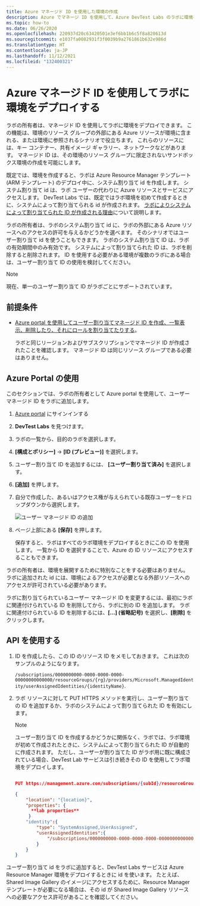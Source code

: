 ```yaml
---
title: Azure マネージド ID を使用した環境の作成
description: Azure でマネージ ID を使用して、Azure DevTest Labs のラボに環境をデプロイする方法について説明します。
ms.topic: how-to
ms.date: 06/26/2020
ms.openlocfilehash: 220937d20c63420501e3ef6bb1b6c5f8a820613d
ms.sourcegitcommit: e1037fa0082931f3f0039b9a2761861b632e986d
ms.translationtype: HT
ms.contentlocale: ja-JP
ms.lasthandoff: 11/12/2021
ms.locfileid: "132400321"
---
```

# <a name="use-azure-managed-identities-to-deploy-environments-in-a-lab"></a>Azure マネージド ID を使用してラボに環境をデプロイする 

ラボの所有者は、マネージド ID を使用してラボに環境をデプロイできます。 この機能は、環境のリソース グループの外部にある Azure リソースが環境に含まれる、または環境に参照されるシナリオで役立ちます。 これらのリソースには、キー コンテナー、共有イメージ ギャラリー、ネットワークなどがあります。 マネージド ID は、その環境のリソース グループに限定されないサンドボックス環境の作成を可能にします。 

既定では、環境を作成すると、ラボは Azure Resource Manager テンプレート (ARM テンプレート) のデプロイ中に、システム割り当て id を作成します。 システム割り当て id は、ラボ ユーザーの代わりに Azure リソースとサービスにアクセスします。 DevTest Labs では、既定ではラボ環境を初めて作成するときに、システムによって割り当てられる id が作成されます。 [ラボによりシステムによって割り当てられた ID が作成される理由](configure-lab-identity.md#scenarios-for-using-labs-system-assigned-identity)について説明します。 

ラボの所有者は、ラボのシステム割り当て id に、ラボの外部にある Azure リソースへのアクセスの許可を与えるかどうかを選べます。 そのシナリオではユーザー割り当て id を使うこともできます。 ラボのシステム割り当て ID は、ラボの有効期間中のみ有効です。 システムによって割り当てられた ID は、ラボを削除すると削除されます。 ID を使用する必要がある環境が複数のラボにある場合は、ユーザー割り当て ID の使用を検討してください。  

> [!NOTE]
> 現在、単一のユーザー割り当て ID がラボごとにサポートされています。 

## <a name="prerequisites"></a>前提条件

- [Azure portal を使用してユーザー割り当てマネージド ID を作成、一覧表示、削除したり、それにロールを割り当てたりする](../active-directory/managed-identities-azure-resources/how-to-manage-ua-identity-portal.md)。 
    
    ラボと同じリージョンおよびサブスクリプションでマネージド ID が作成されたことを確認します。 マネージド ID は同じリソース グループである必要はありません。

## <a name="use-azure-portal"></a>Azure Portal の使用

このセクションでは、ラボの所有者として Azure portal を使用して、ユーザー マネージド ID をラボに追加します。 

1. [Azure portal](https://portal.azure.com) にサインインする
1. **DevTest Labs** を見つけます。
1. ラボの一覧から、目的のラボを選択します。
1. **[構成とポリシー]**  ->  **[ID (プレビュー)]** を選択します。 
1. ユーザー割り当て ID を追加するには、 **[ユーザー割り当て済み]** を選択します。
1. **[追加]** を押します。
1. 自分で作成した、あるいはアクセス権が与えられている既存ユーザーをドロップダウンから選択します。
 
    ![ユーザー マネージド ID の追加](./media/use-managed-identities-environments/add-user-managed-identity.png)
1. ページ上部にある **[保存]** を押します。

    保存すると、ラボはすべてのラボ環境をデプロイするときにこの ID を使用します。 一覧から ID を選択することで、Azure の ID リソースにアクセスすることもできます。 

ラボの所有者は、環境を展開するために特別なことをする必要はありません。 ラボに追加された id には、環境によるアクセスが必要となる外部リソースへのアクセスが許可されている必要があります。 

ラボに割り当てられているユーザー マネージド ID を変更するには、最初にラボに関連付けられている ID を削除してから、ラボに別の ID を追加します。 ラボに関連付けられている ID を削除するには、**[...] (省略記号)** を選択し、**[削除]** をクリックします。 

## <a name="use-api"></a>API を使用する

1. ID を作成したら、この ID のリソース ID をメモしておきます。 これは次のサンプルのようになります。 

    `/subscriptions/0000000000-0000-0000-0000-00000000000000/resourceGroups/{rg}/providers/Microsoft.ManagedIdentity/userAssignedIdentities/{identityName}`.

1. ラボ リソースに対して PUT HTTPS メソッドを実行し、ユーザー割り当ての ID を追加するか、ラボのシステムによって割り当てられた ID を有効にします。

   > [!NOTE]
   > ユーザー割り当て ID を作成するかどうかに関係なく、ラボでは、ラボ環境が初めて作成されたときに、システムによって割り当てられた ID が自動的に作成されます。 ただし、ユーザーが割り当てた ID がラボ用に既に構成されている場合、DevTest Lab サービスは引き続きその ID を使用してラボ環境をデプロイします。 
 
    ```json
    
    PUT https://management.azure.com/subscriptions/{subId}/resourceGroups/{rg}/providers/Microsoft.Devtestlab/labs/{labname}

    {
        "location": "{location}",
        "properties": {
          **lab properties**
         } 
        "identity":{
            "type": "SystemAssigned,UserAssigned",
            "userAssignedIdentities":{
                "/subscriptions/0000000000-0000-0000-0000-00000000000000/resourceGroups/{rg}/providers/Microsoft.ManagedIdentity/userAssignedIdentities/{identityName}":{}
            }
        } 
    }
    
    ```
 
ユーザー割り当て id をラボに追加すると、DevTest Labs サービスは Azure Resource Manager 環境をデプロイするときに id を使います。 たとえば、Shared Image Gallery のイメージにアクセスするために、Resource Manager テンプレートが必要になる場合は、その id が Shared Image Gallery リソースへの必要なアクセス許可があることを確認してください。 

